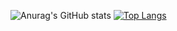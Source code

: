 ![Anurag's GitHub stats](https://github-readme-stats.vercel.app/api?username=caizilong2019&show_icons=true&theme=gruvbox)
[![Top Langs](https://github-readme-stats.vercel.app/api/top-langs/?username=caizilong2019)](https://github.com/anuraghazra/github-readme-stats)
